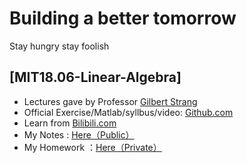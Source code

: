 # Building a better tomorrow  
Stay hungry stay foolish  


## [MIT18.06-Linear-Algebra]
* Lectures gave by Professor [Gilbert Strang](http://math.mit.edu/~gs/)       
* Official Exercise/Matlab/syllbus/video: [Github.com](https://github.com/mitmath/1806/blob/master/summaries.md)  
* Learn from [Bilibili.com](https://www.bilibili.com/video/BV1zx411g7gq?p=2&spm_id_from=pageDriver)     
* My Notes : [Here（Public）](https://github.com/zarjun/Motivated-Learning/blob/main/MIT18.06-Linear-Algebra.md)  
* My Homework ：[Here（Private）](https://github.com/zarjun/Motivated-Learning-answer)


